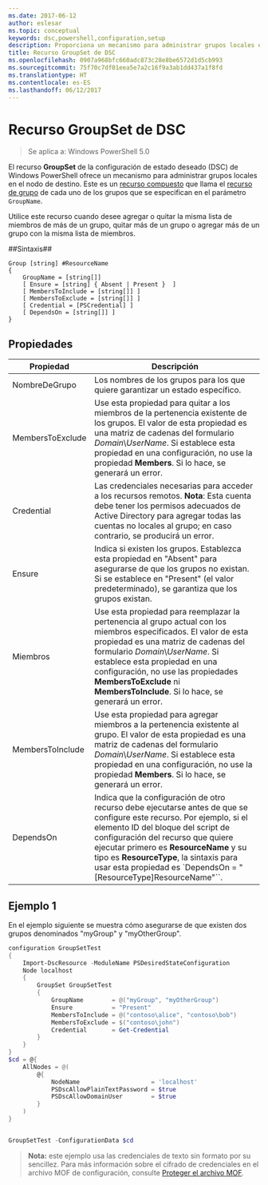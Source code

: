 ```yaml
---
ms.date: 2017-06-12
author: eslesar
ms.topic: conceptual
keywords: dsc,powershell,configuration,setup
description: Proporciona un mecanismo para administrar grupos locales en el nodo de destino.
title: Recurso GroupSet de DSC
ms.openlocfilehash: 0907a968bfc660adc873c28e8be6572d1d5cb993
ms.sourcegitcommit: 75f70c7df01eea5e7a2c16f9a3ab1dd437a1f8fd
ms.translationtype: HT
ms.contentlocale: es-ES
ms.lasthandoff: 06/12/2017
---
```

# <a name="dsc-groupset-resource"></a>Recurso GroupSet de DSC

> Se aplica a: Windows PowerShell 5.0

El recurso **GroupSet** de la configuración de estado deseado (DSC) de Windows PowerShell ofrece un mecanismo para administrar grupos locales en el nodo de destino. Este es un [recurso compuesto](authoringResourceComposite.md) que llama el [recurso de grupo](groupResource.md) de cada uno de los grupos que se especifican en el parámetro `GroupName`.

Utilice este recurso cuando desee agregar o quitar la misma lista de miembros de más de un grupo, quitar más de un grupo o agregar más de un grupo con la misma lista de miembros.

##<a name="syntax"></a>Sintaxis##
```
Group [string] #ResourceName
{
    GroupName = [string[]]
    [ Ensure = [string] { Absent | Present }  ]
    [ MembersToInclude = [string[]] ]
    [ MembersToExclude = [string[]] ]
    [ Credential = [PSCredential] ]
    [ DependsOn = [string[]] ]
}
```

## <a name="properties"></a>Propiedades

|  Propiedad  |  Descripción   | 
|---|---| 
| NombreDeGrupo| Los nombres de los grupos para los que quiere garantizar un estado específico.| 
| MembersToExclude| Use esta propiedad para quitar a los miembros de la pertenencia existente de los grupos. El valor de esta propiedad es una matriz de cadenas del formulario *Domain*\\*UserName*. Si establece esta propiedad en una configuración, no use la propiedad **Members**. Si lo hace, se generará un error.| 
| Credential| Las credenciales necesarias para acceder a los recursos remotos. **Nota**: Esta cuenta debe tener los permisos adecuados de Active Directory para agregar todas las cuentas no locales al grupo; en caso contrario, se producirá un error.
| Ensure| Indica si existen los grupos. Establezca esta propiedad en "Absent" para asegurarse de que los grupos no existan. Si se establece en "Present" (el valor predeterminado), se garantiza que los grupos existan.| 
| Miembros| Use esta propiedad para reemplazar la pertenencia al grupo actual con los miembros especificados. El valor de esta propiedad es una matriz de cadenas del formulario *Domain*\\*UserName*. Si establece esta propiedad en una configuración, no use las propiedades **MembersToExclude** ni **MembersToInclude**. Si lo hace, se generará un error.| 
| MembersToInclude| Use esta propiedad para agregar miembros a la pertenencia existente al grupo. El valor de esta propiedad es una matriz de cadenas del formulario *Domain*\\*UserName*. Si establece esta propiedad en una configuración, no use la propiedad **Members**. Si lo hace, se generará un error.| 
| DependsOn | Indica que la configuración de otro recurso debe ejecutarse antes de que se configure este recurso. Por ejemplo, si el elemento ID del bloque del script de configuración del recurso que quiere ejecutar primero es __ResourceName__ y su tipo es __ResourceType__, la sintaxis para usar esta propiedad es `DependsOn = "[ResourceType]ResourceName"``.| 

## <a name="example-1"></a>Ejemplo 1

En el ejemplo siguiente se muestra cómo asegurarse de que existen dos grupos denominados "myGroup" y "myOtherGroup". 

```powershell
configuration GroupSetTest
{
    Import-DscResource -ModuleName PSDesiredStateConfiguration
    Node localhost
    {
        GroupSet GroupSetTest
        {
            GroupName        = @("myGroup", "myOtherGroup")
            Ensure           = "Present"
            MembersToInclude = @("contoso\alice", "contoso\bob")
            MembersToExclude = $("contoso\john")
            Credential       = Get-Credential
        }
    }
}
$cd = @{
    AllNodes = @(
        @{
            NodeName                    = 'localhost'
            PSDscAllowPlainTextPassword = $true
            PSDscAllowDomainUser        = $true
        }
    )
}


GroupSetTest -ConfigurationData $cd
```

>**Nota:** este ejemplo usa las credenciales de texto sin formato por su sencillez. Para más información sobre el cifrado de credenciales en el archivo MOF de configuración, consulte [Proteger el archivo MOF](secureMOF.md).


